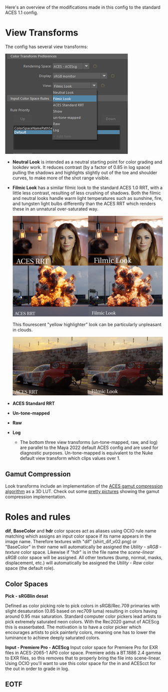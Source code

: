 Here's an overview of the modifications made in this config to the standard ACES 1.1 config.

# View Transforms
  
The config has several view transforms:
  
  ![view](https://github.com/sharktacos/OpenColorIO-configs/blob/main/docs/img/viewTransforms.jpg)

- **Neutral Look**
   is intended as a neutral starting point for color grading and lookdev work. It reduces contrast (by a factor of 0.85 in log space) pulling the shadows and highlights slightly out of the toe and shoulder curves, to make more of the shot range visible. 
   
- **Filmic Look**
   has a similar filmic look to the standard ACES 1.0 RRT, with a little less contrast, resulting of less crushing of shadows. 
   Both the filmic and neutral looks handle warm light temperatures such as sunshine, fire, and tungsten light bulbs differently than the ACES RRT which renders these in an unnatural over-saturated way. 
   
   ![light](https://github.com/sharktacos/OpenColorIO-configs/blob/main/docs/img/yellow.jpg)
   
   This flourescent "yellow highlighter" look can be particularly unpleasant in clouds.
   
   ![clouds](https://github.com/sharktacos/OpenColorIO-configs/blob/main/docs/img/clouds.png)
   
- **ACES Standard RRT**
- **Un-tone-mapped**
- **Raw**
- **Log**
   - The bottom three view transforms (un-tone-mapped, raw, and log) are parallel to the Maya 2022 default ACES config and are used for diagnostic purposes. Un-tone-mapped is equivalent to the Nuke default view transform which clips values over 1.


  

  
## Gamut Compression

Look transforms include an implementation of the <a href="https://github.com/ampas/aces-vwg-gamut-mapping-2020">ACES gamut compression algorithm</a> as a 3D LUT. Check out some <a href="https://github.com/sharktacos/OpenColorIO-configs/blob/main/docs/gamut.md">pretty pictures</a> showing the gamut compression implementation.<p>
  
# Roles and rules 
**dif**, **BaseColor** and **hdr** color spaces act as aliases using OCIO rule name matching which assigns an input color space if its name appears in the image name. Therefore textures with "dif" (shirt_dif_v02.png) or "BaseColor" in their name will automatically be assigned the *Utility - sRGB - texture* color space. Likewise if "hdr" is in the file name the *scene-linear sRGB* color space will be assigned. All other textures (bump, normal, masks, displacement, etc.) will automatically be assigned the *Utility - Raw* color space (the default role).<p> 
  
## Color Spaces
**Pick - sRGBlin desat**
  
Defined as color picking role to pick colors in sRGB/Rec.709 primaries with slight desaturation (0.85 based on rec709 luma) resulting in colors having around 0.95 max saturation. Standard computer color pickers lead artists to pick extremely saturated neon colors. With the Rec2020 gamut of ACEScg this is exaserbated. The motivation is to have a color picker which encourages artists to pick painterly colors, meaning one has to lower the luminance to achieve deeply saturated colors.<p>

**Input - Premiere Pro - ACEScg**
Input color space for Premiere Pro for EXR files in ACES-2065-1 AP0 color space. Premiere adds a BT.1886 2.4 gamma to EXR files, so this removes that to properly bring the file into scene-linear. Using OCIO you'll want to use this color space for the in and ACEScct for the out in order to grade in log.  

## EOTF
  



